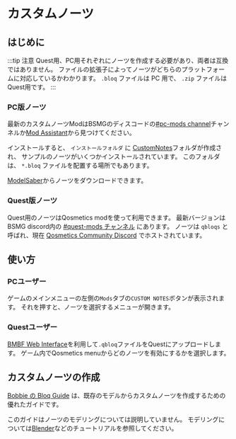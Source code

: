 # カスタムノーツ

## はじめに
:::tip 注意 Quest用、PC用それぞれにノーツを作成する必要があり、両者は互換ではありません。 ファイルの拡張子によってノーツがどちらのプラットフォームに対応しているかわかります。 `.bloq` ファイルは PC 用で、 `.zip` ファイルはQuest用です。 :::

### PC版ノーツ
最新のカスタムノーツModはBSMGのディスコードの[#pc-mods channel](https://discord.gg/beatsabermods)チャンネルか[Mod Assistant](https://github.com/Assistant/ModAssistant)から見つけてください。

インストールすると、 `インストールフォルダ` に [CustomNotes](/faq/install-folder.md)フォルダが作成され、 サンプルのノーツがいくつかインストールされています。 このフォルダは、 `*.bloq` ファイルを配置する場所でもあります。

[ModelSaber](https://modelsaber.com/Bloqs/)からノーツをダウンロードできます。

### Quest版ノーツ
Quest用のノーツはQosmetics modを使って利用できます。 最新バージョンは BSMG discord内の [#quest-mods チャンネル](https://discord.gg/beatsabermods) にあります。 ノーツは `qbloqs` と呼ばれ、現在 [Qosmetics Community Discord](https://discord.gg/qosmetics) でホストされています。

## 使い方

### PCユーザー
ゲームのメインメニューの左側の`Mods`タブの`CUSTOM NOTES`ボタンが表示されます。 それを押すと、ノーツを選択するメニューが開きます。

### Questユーザー
[BMBF Web Interface](/quest-modding.md#installing-mods)を利用して`.qbloq`ファイルをQuestにアップロードします。 ゲーム内でQosmetics menuからどのノーツを有効にするかを選択します。

## カスタムノーツの作成

[Bobbie の Bloq Guide](./notes-guide.md) は、既存のモデルからカスタムノーツを作成するための優れたガイドです。

このガイドはノーツのモデリングについては説明していません。 モデリングについては[Blender](https://www.blender.org/)などのチュートリアルを参照してください。
